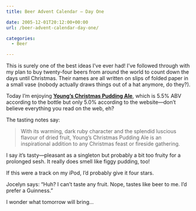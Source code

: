 ```yaml
---
title: Beer Advent Calendar – Day One

date: 2005-12-01T20:12:00+00:00
url: /beer-advent-calendar-day-one/

categories:
  - Beer

---
```

This is surely one of the best ideas I’ve ever had! I’ve followed through with my plan to buy twenty-four beers from around the world to count down the days until Christmas. Their names are all written on slips of folded paper in a small vase (nobody actually draws things out of a hat anymore, do they?).

Today I’m enjoying **[Young’s Christmas Pudding Ale][1]**, which is 5.5% ABV according to the bottle but only 5.0% according to the website—don’t believe everything you read on the web, eh?

The tasting notes say:

<blockquote class="wp-block-quote is-layout-flow wp-block-quote-is-layout-flow">
  <p>
    With its warming, dark ruby character and the splendid luscious flavour of dried fruit, Young’s Christmas Pudding Ale is an inspirational addition to any Christmas feast or fireside gathering.
  </p>
</blockquote>

I say it’s tasty—pleasant as a singleton but probably a bit too fruity for a prolonged sesh. It really does smell like figgy pudding, too!

If this were a track on my iPod, I’d probably give it four stars.

Jocelyn says: “Huh? I can’t taste any fruit. Nope, tastes like beer to me. I’d prefer a Guinness.”

I wonder what tomorrow will bring…

 [1]: http://www.youngsathome.co.uk/